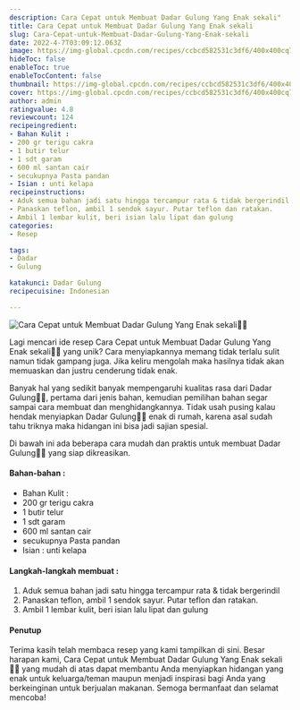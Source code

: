```yaml
---
description: Cara Cepat untuk Membuat Dadar Gulung Yang Enak sekali"
title: Cara Cepat untuk Membuat Dadar Gulung Yang Enak sekali
slug: Cara-Cepat-untuk-Membuat-Dadar-Gulung-Yang-Enak-sekali
date: 2022-4-7T03:09:12.063Z
image: https://img-global.cpcdn.com/recipes/ccbcd582531c3df6/400x400cq70/photo.jpg
hideToc: false
enableToc: true
enableTocContent: false
thumbnail: https://img-global.cpcdn.com/recipes/ccbcd582531c3df6/400x400cq70/photo.jpg
cover: https://img-global.cpcdn.com/recipes/ccbcd582531c3df6/400x400cq70/photo.jpg
author: admin
ratingvalue: 4.8
reviewcount: 124
recipeingredient:
- Bahan Kulit :
- 200 gr terigu cakra
- 1 butir telur
- 1 sdt garam
- 600 ml santan cair
- secukupnya Pasta pandan
- Isian : unti kelapa
recipeinstructions:
- Aduk semua bahan jadi satu hingga tercampur rata & tidak bergerindil
- Panaskan teflon, ambil 1 sendok sayur. Putar teflon dan ratakan.
- Ambil 1 lembar kulit, beri isian lalu lipat dan gulung
categories:
- Resep

tags:
- Dadar
- Gulung

katakunci: Dadar Gulung
recipecuisine: Indonesian

---
```


![Cara Cepat untuk Membuat Dadar Gulung Yang Enak sekali👩‍🍳](https://img-global.cpcdn.com/recipes/ccbcd582531c3df6/400x400cq70/photo.jpg)

Lagi mencari ide resep Cara Cepat untuk Membuat Dadar Gulung Yang Enak sekali👩‍🍳 yang unik? Cara menyiapkannya memang tidak terlalu sulit namun tidak gampang juga. Jika keliru mengolah maka hasilnya tidak akan memuaskan dan justru cenderung tidak enak.

Banyak hal yang sedikit banyak mempengaruhi kualitas rasa dari Dadar Gulung👩‍🍳, pertama dari jenis bahan, kemudian pemilihan bahan segar sampai cara membuat dan menghidangkannya. Tidak usah pusing kalau hendak menyiapkan Dadar Gulung👩‍🍳 enak di rumah, karena asal sudah tahu triknya maka hidangan ini bisa jadi sajian spesial.

Di bawah ini ada beberapa cara mudah dan praktis untuk membuat Dadar Gulung👩‍🍳 yang siap dikreasikan.

<!--inarticleads1-->

#### Bahan-bahan :

- Bahan Kulit :
- 200 gr terigu cakra
- 1 butir telur
- 1 sdt garam
- 600 ml santan cair
- secukupnya Pasta pandan
- Isian : unti kelapa

<!--inarticleads2-->

#### Langkah-langkah membuat :

1. Aduk semua bahan jadi satu hingga tercampur rata & tidak bergerindil
1. Panaskan teflon, ambil 1 sendok sayur. Putar teflon dan ratakan.
1. Ambil 1 lembar kulit, beri isian lalu lipat dan gulung

#### Penutup

Terima kasih telah membaca resep yang kami tampilkan di sini. Besar harapan kami, Cara Cepat untuk Membuat Dadar Gulung Yang Enak sekali👩‍🍳 yang mudah di atas dapat membantu Anda menyiapkan hidangan yang enak untuk keluarga/teman maupun menjadi inspirasi bagi Anda yang berkeinginan untuk berjualan makanan. Semoga bermanfaat dan selamat mencoba!